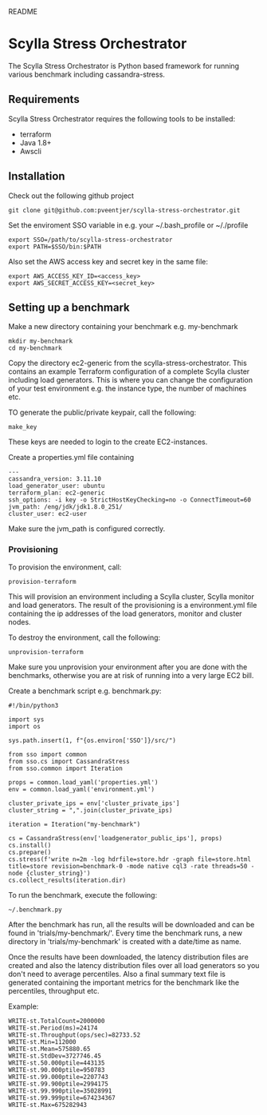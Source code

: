 README

# Scylla Stress Orchestrator

The Scylla Stress Orchestrator is Python based framework for running various benchmark including cassandra-stress.

## Requirements

Scylla Stress Orchestrator requires the following tools to be installed:
- terraform
- Java 1.8+
- Awscli

## Installation

Check out the following github project

```
git clone git@github.com:pveentjer/scylla-stress-orchestrator.git
```

Set the enviroment SSO variable in e.g. your ~/.bash_profile or ~/./profile

```
export SSO=/path/to/scylla-stress-orchestrator
export PATH=$SSO/bin:$PATH
```

Also set the AWS access key and secret key in the same file:

```
export AWS_ACCESS_KEY_ID=<access_key>
export AWS_SECRET_ACCESS_KEY=<secret_key>

```

## Setting up a benchmark

Make a new directory containing your benchmark e.g. my-benchmark
```
mkdir my-benchmark
cd my-benchmark
```

Copy the directory ec2-generic from the scylla-stress-orchestrator. This contains an example Terraform configuration
of a complete Scylla cluster including load generators. This is where you can change the configuration of your test
environment e.g. the instance type, the number of machines etc.

TO generate the public/private keypair, call the following:
```
make_key
```
These keys are needed to login to the create EC2-instances. 

Create a properties.yml file containing
```
---
cassandra_version: 3.11.10
load_generator_user: ubuntu
terraform_plan: ec2-generic
ssh_options: -i key -o StrictHostKeyChecking=no -o ConnectTimeout=60
jvm_path: /eng/jdk/jdk1.8.0_251/
cluster_user: ec2-user
```
Make sure the jvm_path is configured correctly.


### Provisioning

To provision the environment, call:

```
provision-terraform
```
This will provision an environment including a Scylla cluster, Scylla monitor and load generators. The result of the 
provisioning is a environment.yml file containing the ip addresses of the load generators, monitor and cluster nodes.


To destroy the environment, call the following:
```
unprovision-terraform
```

Make sure you unprovision your environment after you are done with the benchmarks, otherwise you are at risk of 
running into a very large EC2 bill.


Create a benchmark script e.g. benchmark.py:

```
#!/bin/python3

import sys
import os

sys.path.insert(1, f"{os.environ['SSO']}/src/")

from sso import common
from sso.cs import CassandraStress
from sso.common import Iteration

props = common.load_yaml('properties.yml')
env = common.load_yaml('environment.yml')
 
cluster_private_ips = env['cluster_private_ips']
cluster_string = ",".join(cluster_private_ips)

iteration = Iteration("my-benchmark")

cs = CassandraStress(env['loadgenerator_public_ips'], props)
cs.install()
cs.prepare()
cs.stress(f'write n=2m -log hdrfile=store.hdr -graph file=store.html title=store revision=benchmark-0 -mode native cql3 -rate threads=50 -node {cluster_string}')   
cs.collect_results(iteration.dir)
```

To run the benchmark, execute the following:
```
~/.benchmark.py
```

After the benchmark has run, all the results will be downloaded and can be found in 'trials/my-benchmark/'. Every time the benchmark runs, a new directory in 'trials/my-benchmark' is created with a date/time as name. 

Once the results have been downloaded, the latency distribution files are created and also the latency distribution files over all load generators so you don't need to average percentiles. Also a final summary text file is generated containing the important metrics for the benchmark like the percentiles, throughput etc.

Example:

```
WRITE-st.TotalCount=2000000
WRITE-st.Period(ms)=24174
WRITE-st.Throughput(ops/sec)=82733.52
WRITE-st.Min=112000
WRITE-st.Mean=575880.65
WRITE-st.StdDev=3727746.45
WRITE-st.50.000ptile=443135
WRITE-st.90.000ptile=950783
WRITE-st.99.000ptile=2207743
WRITE-st.99.900ptile=2994175
WRITE-st.99.990ptile=35028991
WRITE-st.99.999ptile=674234367
WRITE-st.Max=675282943
```
